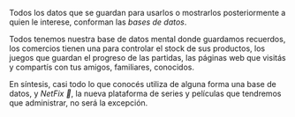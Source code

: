 Todos los datos que se guardan para usarlos o mostrarlos posteriormente a quien le interese, conforman las _bases de datos_. 

Todos tenemos nuestra base de datos mental donde guardamos recuerdos, los comercios tienen una para controlar el stock de sus productos, los juegos que guardan el progreso de las partidas, las páginas web que visitás y compartís con tus amigos, familiares, conocidos. 

En síntesis, casi todo lo que conocés utiliza de alguna forma una base de datos, y _NetFix_ *:movie_camera:*, la nueva plataforma de series y películas que tendremos que administrar, no será la excepción.